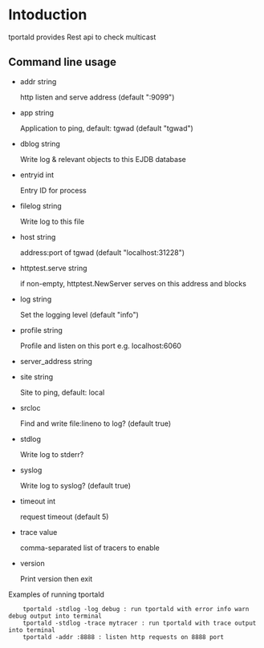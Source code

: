 # Intoduction
tportald provides Rest api to check multicast

## Command line usage
- addr string

    http listen and serve address (default ":9099")
- app string

    Application to ping, default: tgwad (default "tgwad")
- dblog string

    Write log & relevant objects to this EJDB database
- entryid int

    Entry ID for process
- filelog string

    Write log to this file
- host string

    address:port of tgwad (default "localhost:31228")
- httptest.serve string

    if non-empty, httptest.NewServer serves on this address and blocks
- log string

    Set the logging level (default "info")
- profile string

    Profile and listen on this port e.g. localhost:6060
- server_address string

- site string

    Site to ping, default: local
- srcloc

    Find and write file:lineno to log? (default true)
- stdlog

    Write log to stderr?
- syslog

    Write log to syslog? (default true)
- timeout int

    request timeout (default 5)
- trace value

    comma-separated list of tracers to enable
- version

    Print version then exit

Examples of running tportald
```
    tportald -stdlog -log debug : run tportald with error info warn debug output into terminal
    tportald -stdlog -trace mytracer : run tportald with trace output into terminal
    tportald -addr :8888 : listen http requests on 8888 port
```
